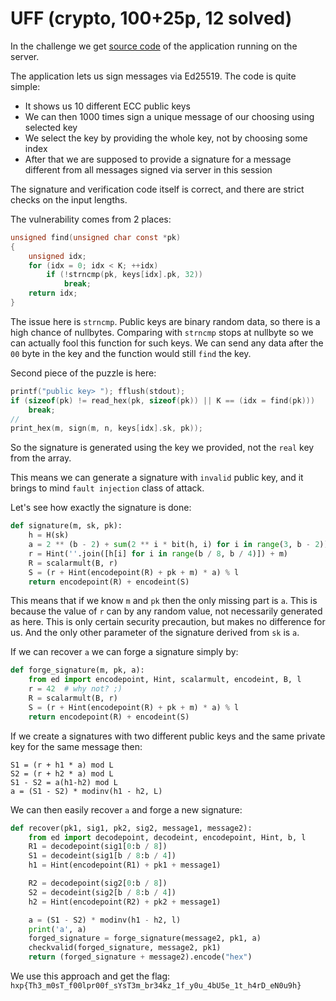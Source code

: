 # UFF (crypto, 100+25p, 12 solved)

In the challenge we get [source code](vuln.c) of the application running on the server.

The application lets us sign messages via Ed25519.
The code is quite simple:

- It shows us 10 different ECC public keys
- We can then 1000 times sign a unique message of our choosing using selected key
- We select the key by providing the whole key, not by choosing some index
- After that we are supposed to provide a signature for a message different from all messages signed via server in this session

The signature and verification code itself is correct, and there are strict checks on the input lengths.

The vulnerability comes from 2 places:

```c
unsigned find(unsigned char const *pk)
{
    unsigned idx;
    for (idx = 0; idx < K; ++idx)
        if (!strncmp(pk, keys[idx].pk, 32))
            break;
    return idx;
}
```

The issue here is `strncmp`.
Public keys are binary random data, so there is a high chance of nullbytes.
Comparing with `strncmp` stops at nullbyte so we can actually fool this function for such keys.
We can send any data after the `00` byte in the key and the function would still `find` the key.

Second piece of the puzzle is here:

```c
printf("public key> "); fflush(stdout);
if (sizeof(pk) != read_hex(pk, sizeof(pk)) || K == (idx = find(pk)))
    break;
//
print_hex(m, sign(m, n, keys[idx].sk, pk));
```

So the signature is generated using the key we provided, not the `real` key from the array.

This means we can generate a signature with `invalid` public key, and it brings to mind `fault injection` class of attack.

Let's see how exactly the signature is done:

```python
def signature(m, sk, pk):
    h = H(sk)
    a = 2 ** (b - 2) + sum(2 ** i * bit(h, i) for i in range(3, b - 2))
    r = Hint(''.join([h[i] for i in range(b / 8, b / 4)]) + m)
    R = scalarmult(B, r)
    S = (r + Hint(encodepoint(R) + pk + m) * a) % l
    return encodepoint(R) + encodeint(S)
```

This means that if we know `m` and `pk` then the only missing part is `a`.
This is because the value of `r` can by any random value, not necessarily generated as here.
This is only certain security precaution, but makes no difference for us.
And the only other parameter of the signature derived from `sk` is `a`.

If we can recover `a` we can forge a signature simply by:

```python
def forge_signature(m, pk, a):
    from ed import encodepoint, Hint, scalarmult, encodeint, B, l
    r = 42  # why not? ;)
    R = scalarmult(B, r)
    S = (r + Hint(encodepoint(R) + pk + m) * a) % l
    return encodepoint(R) + encodeint(S)
```

If we create a signatures with two different public keys and the same private key for the same message then:

```
S1 = (r + h1 * a) mod L
S2 = (r + h2 * a) mod L
S1 - S2 = a(h1-h2) mod L
a = (S1 - S2) * modinv(h1 - h2, L)
```

We can then easily recover `a` and forge a new signature:

```python
def recover(pk1, sig1, pk2, sig2, message1, message2):
    from ed import decodepoint, decodeint, encodepoint, Hint, b, l
    R1 = decodepoint(sig1[0:b / 8])
    S1 = decodeint(sig1[b / 8:b / 4])
    h1 = Hint(encodepoint(R1) + pk1 + message1)

    R2 = decodepoint(sig2[0:b / 8])
    S2 = decodeint(sig2[b / 8:b / 4])
    h2 = Hint(encodepoint(R2) + pk2 + message1)

    a = (S1 - S2) * modinv(h1 - h2, l)
    print('a', a)
    forged_signature = forge_signature(message2, pk1, a)
    checkvalid(forged_signature, message2, pk1)
    return (forged_signature + message2).encode("hex")
```

We use this approach and get the flag: `hxp{Th3_m0sT_f00lpr00f_sYsT3m_br34kz_1f_y0u_4bU5e_1t_h4rD_eN0u9h}`
